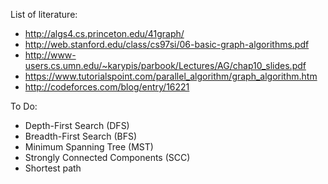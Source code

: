 List of literature:

- http://algs4.cs.princeton.edu/41graph/
- http://web.stanford.edu/class/cs97si/06-basic-graph-algorithms.pdf
- http://www-users.cs.umn.edu/~karypis/parbook/Lectures/AG/chap10_slides.pdf
- https://www.tutorialspoint.com/parallel_algorithm/graph_algorithm.htm
- http://codeforces.com/blog/entry/16221



To Do:
- Depth-First Search (DFS)
- Breadth-First Search (BFS)
- Minimum Spanning Tree (MST)
- Strongly Connected Components (SCC)
- Shortest path
